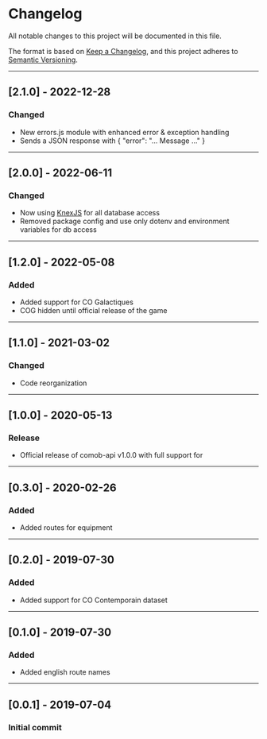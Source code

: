 # Changelog

All notable changes to this project will be documented in this file.

The format is based on [Keep a Changelog](https://keepachangelog.com/en/1.0.0/),
and this project adheres to [Semantic Versioning](https://semver.org/spec/v2.0.0.html).

---

## [2.1.0] - 2022-12-28

### Changed

- New errors.js module with enhanced error & exception handling
- Sends a JSON response with { "error": "... Message ..." }

---

## [2.0.0] - 2022-06-11

### Changed

- Now using [KnexJS](http://knexjs.org/) for all database access
- Removed package config and use only dotenv and environment variables for db access

---

## [1.2.0] - 2022-05-08

### Added

- Added support for CO Galactiques
- COG hidden until official release of the game

---

## [1.1.0] - 2021-03-02

### Changed

- Code reorganization

---

## [1.0.0] - 2020-05-13

### Release

- Official release of comob-api v1.0.0 with full support for

---

## [0.3.0] - 2020-02-26

### Added

- Added routes for equipment

---

## [0.2.0] - 2019-07-30

### Added

- Added support for CO Contemporain dataset

---

## [0.1.0] - 2019-07-30

### Added

- Added english route names

---

## [0.0.1] - 2019-07-04

### Initial commit
